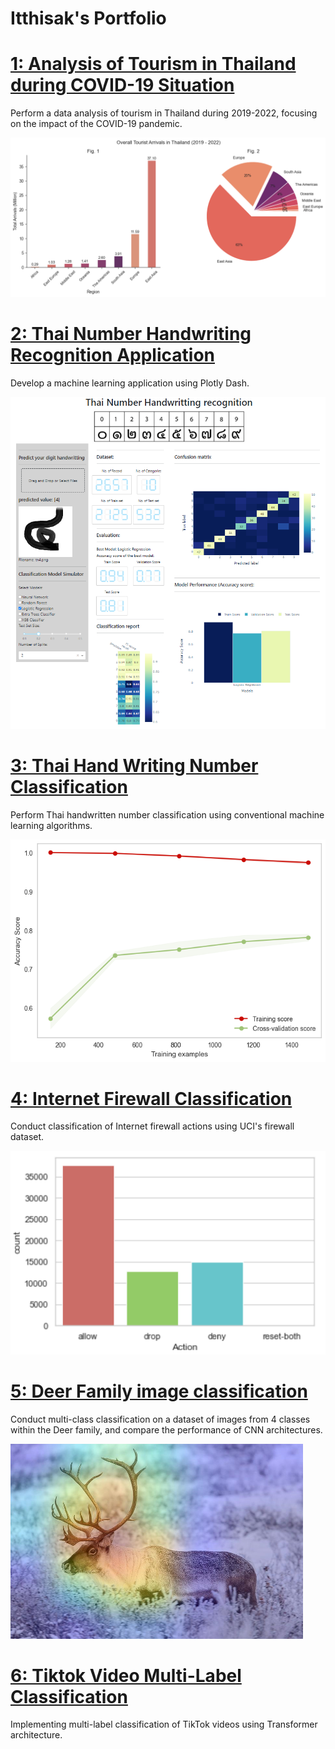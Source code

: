 # Itthisak's Portfolio


# [1: Analysis of Tourism in Thailand during COVID-19 Situation](https://github.com/eatrabyo/dads-5001-mini-project)
Perform a data analysis of tourism in Thailand during 2019-2022, focusing on the impact of the COVID-19 pandemic.

![](/images/226194620-b3310c80-b903-4df3-98d3-ffadc12047cf.png)

# [2: Thai Number Handwriting Recognition Application](https://github.com/eatrabyo/dads_5001_dash_app_for_ml)
Develop a machine learning application using Plotly Dash.

![](/images/246657673-f39943d9-cbc0-4f51-bd7e-f6840a579c71.png)

# [3: Thai Hand Writing Number Classification](https://github.com/eatrabyo/dads-6003-thai_num_classification)
Perform Thai handwritten number classification using conventional machine learning algorithms.

![](/images/246652790-45f915aa-0dbe-4d55-870c-9bdcf6d3e250.png)

# [4: Internet Firewall Classification](https://github.com/eatrabyo/dads-6003-firewall-ml)
Conduct classification of Internet firewall actions using UCI's firewall dataset.

![](/images/251341309-14e928be-6b5d-4c9b-a293-6650c66f0ac3.png)

# [5: Deer Family image classification](https://github.com/eatrabyo/dads_7202_deer_image_classification)
Conduct multi-class classification on a dataset of images from 4 classes within the Deer family, and compare the performance of CNN architectures.

![](/images/densegrad.png)

# [6: Tiktok Video Multi-Label Classification](https://github.com/eatrabyo/multi_label_classification_on_tik_tok_videos)
Implementing multi-label classification of TikTok videos using Transformer architecture.
